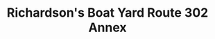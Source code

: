 ---
title: "Richardson's Boat Yard Route 302 Annex"
url: /windham/richardsons-boat-yard-route-302-annex/
shop: boat
---